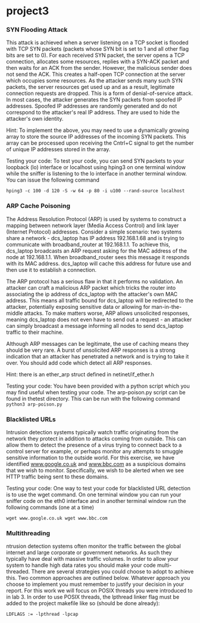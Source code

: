 # project3

### SYN Flooding Attack

This attack is achieved when a server listening on a TCP socket is flooded with TCP SYN packets (packets whose SYN bit is set to 1 and all other flag bits are set to 0). For each received SYN packet, the server opens a TCP connection, allocates some resources, replies with a SYN-ACK packet and then waits for an ACK from the sender. However, the malicious sender does not send the ACK. This creates a half-open TCP connection at the server which occupies some resources. As the attacker sends many such SYN packets, the server resources get used up and as a result, legitimate connection requests are dropped. This is a form of denial-of-service attack. In most cases, the attacker generates the SYN packets from spoofed IP addresses. Spoofed IP addresses are randomly generated and do not correspond to the attacker's real IP address. They are used to hide the attacker's own identity.

Hint: To implement the above, you may need to use a dynamically growing array to store the source IP addresses of the incoming SYN packets. This array can be processed upon receiving the Cntrl+C signal to get the number of unique IP addresses stored in the array.

Testing your code: To test your code, you can send SYN packets to your loopback (lo) interface or localhost using hping3 on one terminal window while the sniffer is listening to the lo interface in another terminal window. You can issue the following command

`hping3 -c 100 -d 120 -S -w 64 -p 80 -i u100 --rand-source localhost`

### ARP Cache Poisoning

The Address Resolution Protocol (ARP) is used by systems to construct a mapping between network layer (Media Access Control) and link layer (Internet Protocol) addresses. Consider a simple scenario: two systems share a network - dcs_laptop has IP address 192.168.1.68 and is trying to communicate with broadband_router at 192.168.1.1. To achieve this, dcs_laptop broadcasts an ARP request asking for the MAC address of the node at 192.168.1.1. When broadband_router sees this message it responds with its MAC address. dcs_laptop will cache this address for future use and then use it to establish a connection.

The ARP protocol has a serious flaw in that it performs no validation. An attacker can craft a malicious ARP packet which tricks the router into associating the ip address of dcs_laptop with the attacker's own MAC address. This means all traffic bound for dcs_laptop will be redirected to the attacker, potentially exposing sensitive data or allowing for man-in-the-middle attacks. To make matters worse, ARP allows unsolicited responses, meaning dcs_laptop does not even have to send out a request - an attacker can simply broadcast a message informing all nodes to send dcs_laptop traffic to their machine.

Although ARP messages can be legitimate, the use of caching means they should be very rare. A burst of unsolicited ARP responses is a strong indication that an attacker has penetrated a network and is trying to take it over. You should add code which detect all ARP responses.

Hint: there is an ether_arp struct defined in netinet/if_ether.h

Testing your code: You have been provided with a python script which you may find useful when testing your code. The arp-poison.py script can be found in thetest directory. This can be run with the following command
`python3 arp-poison.py`

### Blacklisted URLs

Intrusion detection systems typically watch traffic originating from the network they protect in addition to attacks coming from outside. This can allow them to detect the presence of a virus trying to connect back to a control server for example, or perhaps monitor any attempts to smuggle sensitive information to the outside world. For this exercise, we have identified www.google.co.uk and www.bbc.com as a suspicious domains that we wish to monitor. Specifically, we wish to be alerted when we see HTTP traffic being sent to these domains.

Testing your code: One way to test your code for blacklisted URL detection is to use the wget command. On one terminal window you can run your sniffer code on the eth0 interface and in another terminal window run the following commands (one at a time)

`wget www.google.co.uk
wget www.bbc.com`

### Multithreading

ntrusion detection systems often monitor the traffic between the global internet and large corporate or government networks. As such they typically have deal with massive traffic volumes. In order to allow your system to handle high data rates you should make your code multi-threaded. There are several strategies you could choose to adopt to achieve this. Two common approaches are outlined below. Whatever approach you choose to implement you must remember to justify your decision in your report. For this work we will focus on POSIX threads you were introduced to in lab 3. In order to use POSIX threads, the lpthread linker flag must be added to the project makefile like so (should be done already):

`LDFLAGS := -lpthread -lpcap`
